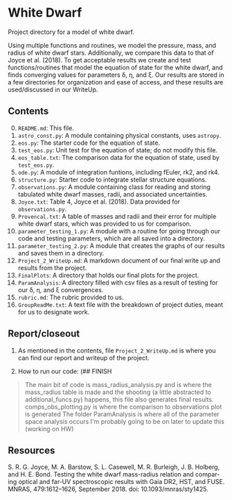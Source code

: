 White Dwarf
===========

Project directory for a model of white dwarf. 

Using multiple functions and routines, we model the pressure, mass, and radius of white dwarf stars. Additionally, we compare this data to that of Joyce et al. (2018). To get acceptable results we create and test functions/routines that model the equation of state for the white dwarf, and finds converging values for parameters δ, η, and ξ. Our results are stored in a few directories for organization and ease of access, and these results are used/discussed in our WriteUp.

Contents
--------

0. `README.md`: This file.
1. `astro_const.py`: A module containing physical constants, uses `astropy`.
2. `eos.py`: The starter code for the equation of state.
3. `test_eos.py`: Unit test for the equation of state; do not modify this file.
4. `eos_table.txt`: The comparison data for the equation of state, used by `test_eos.py`.
5. `ode.py`: A module of integration funtions, including fEuler, rk2, and rk4. 
6. `structure.py`: Starter code to integrate stellar structure equations.
7. `observations.py`: A module containing class for reading and storing tabulated
    white dwarf masses, radii, and associated uncertainties. 
8. `Joyce.txt`: Table 4, Joyce et al. (2018). Data provided for `observations.py`.
9. `Provencal.txt`: A table of masses and radii and their error for multiple white dwarf stars, which was provided to us for comparison.
10. `parameter_testing_1.py`: A module with a routine for going through our code and testing parameters, which are all saved into a directory. 
11. `parameter_testing_2.py`: A module that creates the graphs of our results and saves them in a directory. 
12. `Project_2_WriteUp.md`: A markdown document of our final write up and results from the project.
13. `FinalPlots`: A directory that holds our final plots for the project.
14. `ParamAnalysis`: A directory filled with csv files as a result of testing for our δ, η, and ξ convergences. 
15. `rubric.md`: The rubric provided to us. 
16. `GroupReadMe.txt`: A text file with the breakdown of project duties, meant for us to designate work. 

Report/closeout
---------------

1. As mentioned in the contents, file `Project_2_WriteUp.md` is where you can find our report and writeup of the project. 

2. How to run our code: (## FINISH 

>The main bit of code is mass_radius_analysis.py and is where the mass_radius table is made and the shooting (a little abstracted to additional_funcs.py) happens, this file also generates final results.
>comps_obs_plotting.py is where the comparison to observations plot is generated
>The folder ParamAnalysis is where all of the parameter space analysis occurs
>I'm probably going to be on later to update this (working on HW)
   
Resources
---------

S. R. G. Joyce, M. A. Barstow, S. L. Casewell, M. R. Burleigh, J. B. Holberg,
and H. E. Bond. Testing the white dwarf mass-radius relation and compar-
ing optical and far-UV spectroscopic results with Gaia DR2, HST, and FUSE.
MNRAS, 479:1612–1626, September 2018. doi: 10.1093/mnras/sty1425.
